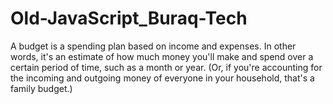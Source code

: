 # Old-JavaScript_Buraq-Tech
A budget is a spending plan based on income and expenses. In other words, it's an estimate of how much money you'll make and spend over a certain period of time, such as a month or year. (Or, if you're accounting for the incoming and outgoing money of everyone in your household, that's a family budget.)
